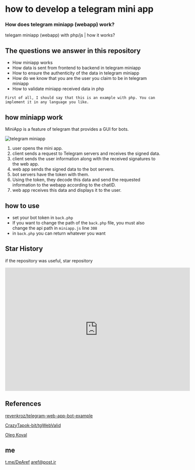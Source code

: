 # how to develop a telegram mini app
### How does telegram miniapp (webapp) work?
telegam miniapp (webapp) with php/js | how it works?

## The questions we answer in this repository
- How miniapp works
- How data is sent from frontend to backend in telegram miniapp
- How to ensure the authenticity of the data in telegram miniapp
- How do we know that you are the user you claim to be in telegram miniapp
- How to validate miniapp received data in php

`` First of all, I should say that this is an example with php. You can implement it in any language you like. ``
## how miniapp work
MiniApp is a feature of telegram that provides a GUI for bots.

![telegram miniapp](https://github.com/DeAref/miniapp/assets/95649368/fb255e24-5188-4601-a250-09e9ef2c6483)


1. user opens the mini app.
2. client sends a request to Telegram servers and receives the signed data.
3. client sends the user information along with the received signatures to the web app.
4. web app sends the signed data to the bot servers.
5. bot servers have the token with them.
6. Using the token, they decode this data and send the requested information to the webapp according to the chatID.
7. web app receives this data and displays it to the user.

## how to use
- set your bot token in `back.php` 
- If you want to change the path of the `back.php` file, you must also change the api path in `miniapp.js` line `308`
- in `back.php` you can return whatever you want



## Star History
if the repository was useful, star repository

<iframe style="width:100%;height:auto;min-width:600px;min-height:400px;" src="https://star-history.com/embed?secret=#DeAref/miniapp&Date" frameBorder="0"></iframe>

## References
[revenkroz/telegram-web-app-bot-example](https://github.com/revenkroz/telegram-web-app-bot-example/)

[CrazyTapok-bit/tgWebValid](https://github.com/CrazyTapok-bit/tgWebValid)

[Oleg Koval](https://github.com/revenkroz/telegram-web-app-bot-example/discussions/5#discussioncomment-4863627)



## me
[t.me/DeAref](https://t.me/dearef)
aref@post.ir

